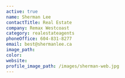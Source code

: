 ```yaml
---
active: true
name: Sherman Lee
contactTitle: Real Estate
company: Remax Westcoast
category: realestateagents
phoneOffice: 604-831-8277
email: best@shermanlee.ca
image_path:
color:
website:
profile_image_path: /images/sherman-web.jpg
---
```



